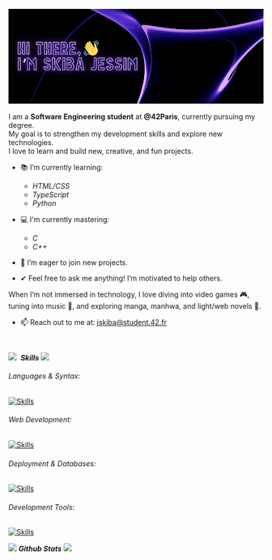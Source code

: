 ![hello](assets/Hello.png)

I am a **Software Engineering student** at **@42Paris**, currently pursuing my degree.  
My goal is to strengthen my development skills and explore new technologies.  
I love to learn and build new, creative, and fun projects.

- 📚 I’m currently learning:
  - *HTML/CSS*
  - *TypeScript*
  - *Python*

- 💻 I'm currently mastering:
  - *C*
  - *C++*

- 🚀 I’m eager to join new projects.
- ✔ Feel free to ask me anything! I’m motivated to help others.

When I’m not immersed in technology, I love diving into video games 🎮,  
tuning into music 🎵, and exploring manga, manhwa, and light/web novels 📖.

- 📫 Reach out to me at: <a href="mailto:jskiba@student.42.fr">jskiba@student.42.fr</a>

<br>

<img src="https://media2.giphy.com/media/QssGEmpkyEOhBCb7e1/giphy.gif?cid=ecf05e47a0n3gi1bfqntqmob8g9aid1oyj2wr3ds3mg700bl&rid=giphy.gif" width ="30">&nbsp; ***Skills***
<img src="https://user-images.githubusercontent.com/73097560/115834477-dbab4500-a447-11eb-908a-139a6edaec5c.gif">

###### Languages & Syntax:
[![Skills](https://skillicons.dev/icons?i=c,cpp,python,bash)](https://skillicons.dev)  

###### Web Development:
[![Skills](https://skillicons.dev/icons?i=html,css,js,ts,nodejs,tailwind)](https://skillicons.dev)  

###### Deployment & Databases:
[![Skills](https://skillicons.dev/icons?i=docker,sqlite,mysql)](https://skillicons.dev)  

###### Development Tools:
[![Skills](https://skillicons.dev/icons?i=git,linux,debian,arch,vscode,pycharm,vim,obsidian)](https://skillicons.dev)  

<img src="https://media.giphy.com/media/iY8CRBdQXODJSCERIr/giphy.gif" width="35">&nbsp;***Github Stats***
<img src="https://user-images.githubusercontent.com/73097560/115834477-dbab4500-a447-11eb-908a-139a6edaec5c.gif">
<br>

<tr>
<td width="50%" align="center">
    
</td>
